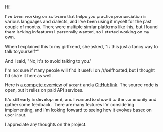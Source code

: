 Hi!

I've been working on software that helps you practice pronunciation in various languages and dialects, and I've been using it myself for the past couple of months. There were multiple similar platforms like this, but I found them lacking in features I personally wanted, so I started working on my own.

When I explained this to my girlfriend, she asked, "Is this just a fancy way to talk to yourself?"

And I said, "No, it's to avoid talking to you."

I'm not sure if many people will find it useful on /r/selfhosted, but I thought I'd share it here as well.

Here is [a complete overview](https://github.com/8ta4/accent/blob/baada6f52f9a36219fb981457977cb6316e40d8b/README.md#usage) of `accent` and a [GitHub link](https://github.com/8ta4/accent). The source code is open, but it relies on paid API services.

It's still early in development, and I wanted to show it to the community and gather some feedback. There are many features I'm considering implementing, and I'm looking forward to seeing how it evolves based on user input.

I appreciate any thoughts on the project.
